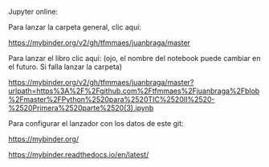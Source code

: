 Jupyter online:

Para lanzar la carpeta general, clic aquí:

https://mybinder.org/v2/gh/tfmmaes/juanbraga/master

Para lanzar el libro clic aquí: (ojo, el nombre del notebook puede cambiar en el futuro. Si falla lanzar la carpeta)

https://mybinder.org/v2/gh/tfmmaes/juanbraga/master?urlpath=https%3A%2F%2Fgithub.com%2Ftfmmaes%2Fjuanbraga%2Fblob%2Fmaster%2FPython%2520para%2520TIC%2520II%2520-%2520Primera%2520parte%2520(3).ipynb


Para configurar el lanzador con los datos de este git: 

https://mybinder.org/

https://mybinder.readthedocs.io/en/latest/
